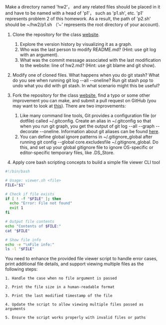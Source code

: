 Make a directory named 'hw2'， and any related files should be placed in it and have to be named with a head of 'p1'， such as 'p1.sh', etc. 'p1' represents problem 2 of this homework. As a result, the path of 'p2.sh' should be \~/hw2/p1.sh （‘~' represents the root directory of your account).

1. Clone the repository for the class [website](https://github.com/LeeWilli/emmbedded_development).
    1. Explore the version history by visualizing it as a graph.
    2. Who was the last person to modify README.md? (Hint: use git log with an argument).
    3. What was the commit message associated with the last modification to the website: line of hw2.md? (Hint: use git blame and git show).

2. Modify one of cloned files. What happens when you do git stash? What do you see when running git log --all --oneline? Run git stash pop to undo what you did with git stash. In what scenario might this be useful?

3. Fork the repository for the class [website](https://github.com/LeeWilli/emmbedded_development), find a typo or some other improvement you can make, and submit a pull request on GitHub (you may want to look at [this](https://github.com/firstcontributions/first-contributions)).
There are two improvements:
    1. Like many command line tools, Git provides a configuration file (or dotfile) called ~/.gitconfig. Create an alias in ~/.gitconfig so that when you run git graph, you get the output of git log --all --graph --decorate --oneline. Information about git aliases can be found [here](https://git-scm.com/docs/git-config#Documentation/git-config.txt-alias).
    2. You can define global ignore patterns in ~/.gitignore_global after running git config --global core.excludesfile ~/.gitignore_global. Do this, and set up your global gitignore file to ignore OS-specific or editor-specific temporary files, like .DS_Store.

4. Apply core bash scripting concepts to build a simple file viewer CLI tool

```sh
#!/bin/bash

# Usage: viewer.sh <file>
FILE="$1"

# Check if file exists
if [ ! -f "$FILE" ]; then
  echo "Error: File not found"
  exit 1
fi

# Output file contents  
echo "Contents of $FILE:"
cat "$FILE"

# Show file info
echo -e "\nFile info:"
ls -l "$FILE"
```
You need to enhance the provided file viewer script to handle error cases, print additional file details, and support viewing multiple files as the following steps:

    1. Handle the case when no file argument is passed

    2. Print the file size in a human-readable format

    3. Print the last modified timestamp of the file

    4. Update the script to allow viewing multiple files passed as arguments

    5. Ensure the script works properly with invalid files or paths
